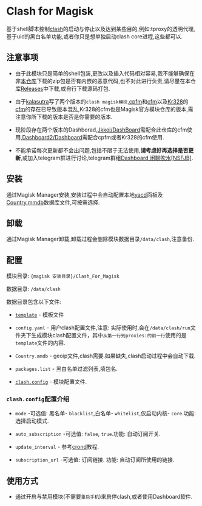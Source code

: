 # Clash for Magisk

基于shell脚本控制[clash](https://github.com/Dreamacro/clash)的启动与停止以及达到某些目的,例如:tproxy的透明代理,基于uid的黑白名单功能,或者你只是想单独启动clash core进程,这些都可以.

## 注意事项

* 由于此模块只是简单的shell包装,更改以及插入代码相对容易,我不能够确保在非[本仓库](https://github.com/CHIZI-0618/Clash_For_Magisk)下载的zip包是否有内嵌的恶意代码,也不对此进行负责,请尽量在本仓库[Releases](https://github.com/CHIZI-0618/Clash_For_Magisk/releases)中下载,或自行下载源码打包.

* 由于[kalasutra](https://github.com/kalasutra)写了两个版本的`clash magisk模块`,[cpfm](https://github.com/CHIZI-0618/Clash_For_Magisk/tree/master)和[cfm](https://github.com/kalasutra/Clash_For_Magisk)以及[Kr328](https://github.com/Kr328)的[cfm](https://github.com/Kr328/ClashForMagisk)的存在已导致版本混乱,Kr328的cfm也是Magisk官方模块仓库的版本,需注意你所下载的版本是否是你需要的版本.

* 现阶段存在两个版本的Dashborad,[Jkkoi/DashBoard](https://github.com/LikeJson/DashBoard)需配合此仓库的cfm使用,[Dashboard2/Dashboard](https://github.com/Dashboard2/Dashboard)需配合cpfm或者Kr328的cfm使用.

* 不能承诺每次更新都不会出问题,包括不限于无法使用,**请考虑好再选择是否更新**,或加入telegram群进行讨论,telegram群组[Dashboard 闲聊吹水[NSFJB]](https://t.me/blowH2O).

## 安装

通过Magisk Manager安装,安装过程中会自动配置本地[yacd](https://github.com/haishanh/yacd)面板及[Country.mmdb](https://github.com/Hackl0us/GeoIP2-CN)数据库文件,可按需选择.

## 卸载

通过Magisk Manager卸载,卸载过程会删除模块数据目录`/data/clash`,注意备份.

## 配置

模块目录: `{magisk 安装目录}/Clash_For_Magisk`

数据目录: `/data/clash`

数据目录包含以下文件:

* [`template`](./template) - 模板文件

* `config.yaml` - 用户clash配置文件,注意: 实际使用时,会在`/data/clash/run`文件夹下生成模块clash配置文件，其中`从第一行到proxies:的前一行`使用的是`template`文件的内容.

* `Country.mmdb` - geoip文件,clash需要.如果缺失,clash启动过程中会自动下载.

* `packages.list` - 黑白名单过滤列表,填包名.

* [`clash.config`](./clash.config) - 模块配置文件.

### `clash.config`配置介绍

* `mode` -可选值: 黑名单- `blacklist`,白名单- `whitelist`,仅启动内核- `core`.功能: 选择启动模式.

* `auto_subscription` -可选值: `false`, `true`.功能: 自动订阅开关.

* `update_interval` - 参考[crond](https://www.runoob.com/w3cnote/linux-crontab-tasks.html)教程.

* `subscription_url` -可选值: 订阅链接. 功能: 自动订阅所使用的链接.

## 使用方式

* 通过开启与禁用模块(不需要`重启手机`)来启停clash,或者使用Dashboard软件.
